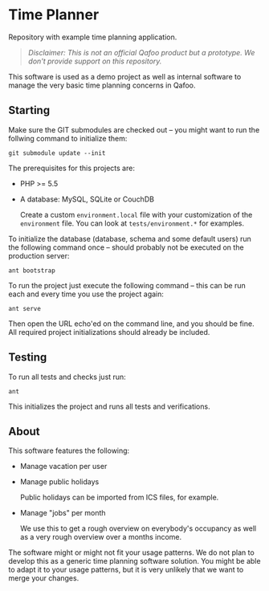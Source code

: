 # Time Planner

Repository with example time planning application.

> *Disclaimer: This is not an official Qafoo product but a prototype. We don't
> provide support on this repository.*

This software is used as a demo project as well as internal software to manage
the very basic time planning concerns in Qafoo.

## Starting

Make sure the GIT submodules are checked out – you might want to run the
follwing command to initialize them:

    git submodule update --init

The prerequisites for this projects are:

* PHP >= 5.5

* A database: MySQL, SQLite or CouchDB

  Create a custom `environment.local` file with your customization of the
  `environment` file. You can look at `tests/environment.*` for examples.

To initialize the database (database, schema and some default users) run the
following command once – should probably not be executed on the production
server:

    ant bootstrap

To run the project just execute the following command – this can be run each
and every time you use the project again:

    ant serve

Then open the URL echo'ed on the command line, and you should be fine. All
required project initializations should already be included.

## Testing

To run all tests and checks just run:

    ant

This initializes the project and runs all tests and verifications.

## About

This software features the following:

* Manage vacation per user

* Manage public holidays

  Public holidays can be imported from ICS files, for example.

* Manage "jobs" per month

  We use this to get a rough overview on everybody's occupancy as well as a very
  rough overview over a months income.

The software might or might not fit your usage patterns. We do not plan to
develop this as a generic time planning software solution. You might be able to
adapt it to your usage patterns, but it is very unlikely that we want to merge
your changes.
